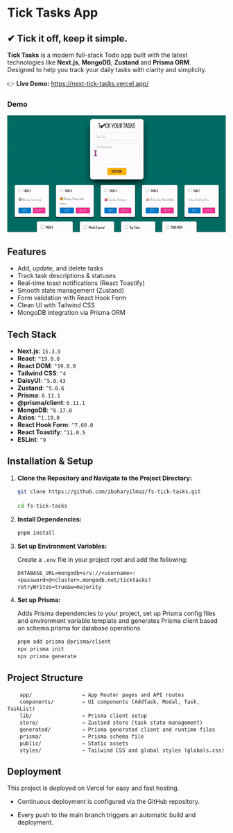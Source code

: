 # Tick Tasks App

## ✔︎ Tick it off, keep it simple.

**Tick Tasks** is a modern full-stack Todo app built with the latest technologies like **Next.js**, **MongoDB**, **Zustand** and **Prisma ORM**.  
Designed to help you track your daily tasks with clarity and simplicity.

👉 **Live Demo:** https://next-tick-tasks.vercel.app/

### Demo

![Tick Tasks Demo](./public/ticktasks-demo.gif)

## Features

- Add, update, and delete tasks
- Track task descriptions & statuses
- Real-time toast notifications (React Toastify)
- Smooth state management (Zustand)
- Form validation with React Hook Form
- Clean UI with Tailwind CSS
- MongoDB integration via Prisma ORM

## Tech Stack

- **Next.js**: `15.3.5`
- **React**: `^19.0.0`
- **React DOM**: `^19.0.0`
- **Tailwind CSS**: `^4`
- **DaisyUI**: `^5.0.43`
- **Zustand**: `^5.0.6`
- **Prisma**: `6.11.1`
- **@prisma/client**: `6.11.1`
- **MongoDB**: `^6.17.0`
- **Axios**: `^1.10.0`
- **React Hook Form**: `^7.60.0`
- **React Toastify**: `^11.0.5`
- **ESLint**: `^9`

## Installation & Setup

1. **Clone the Repository and Navigate to the Project Directory:**

   ```bash
   git clone https://github.com/zbaharyilmaz/fs-tick-tasks.git

   cd fs-tick-tasks
   ```

2. **Install Dependencies:**

   ```bash
   pnpm install
   ```

3. **Set up Environment Variables:**

   Create a `.env` file in your project root and add the following:

   ```env
   DATABASE_URL=mongodb+srv://<username>:<password>@<cluster>.mongodb.net/ticktasks?retryWrites=true&w=majority
   ```

4. **Set up Prisma:**

   Adds Prisma dependencies to your project, set up Prisma config files and environment variable template and generates Prisma client based on schema.prisma for database operations

   ```bash
   pnpm add prisma @prisma/client
   npx prisma init
   npx prisma generate
   ```

## Project Structure

```plaintext
    app/                → App Router pages and API routes
    components/         → UI components (AddTask, Modal, Task, TaskList)
    lib/                → Prisma client setup
    store/              → Zustand store (task state management)
    generated/          → Prisma generated client and runtime files
    prisma/             → Prisma schema file
    public/             → Static assets
    styles/             → Tailwind CSS and global styles (globals.css)
```

## Deployment

This project is deployed on Vercel for easy and fast hosting.

- Continuous deployment is configured via the GitHub repository.

- Every push to the main branch triggers an automatic build and deployment.
